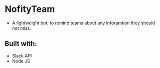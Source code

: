 # NofityTeam
- A lightweight bot, to remind teams about any inforamtion they should not miss.

## Built with:
- Slack API
- Node JS

